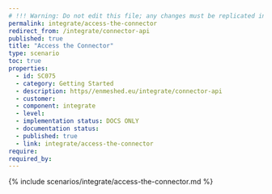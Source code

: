 ```yaml
---
# !!! Warning: Do not edit this file; any changes must be replicated in Excel !!!
permalink: integrate/access-the-connector
redirect_from: /integrate/connector-api
published: true
title: "Access the Connector"
type: scenario
toc: true
properties:
  - id: SC075
  - category: Getting Started
  - description: https//enmeshed.eu/integrate/connector-api
  - customer:
  - component: integrate
  - level:
  - implementation status: DOCS ONLY
  - documentation status:
  - published: true
  - link: integrate/access-the-connector
require:
required_by:
---
```


{% include scenarios/integrate/access-the-connector.md %}
